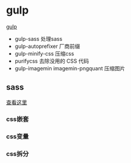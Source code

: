 # gulp
[gulp](http://www.gulpjs.com.cn/docs/api/)
- gulp-sass 处理sass
- gulp-autoprefixer 厂商前缀
- gulp-minify-css  压缩css
- purifycss 去除没用的 CSS 代码
- gulp-imagemin  imagemin-pngquant  压缩图片

## sass
[查看这里](http://sass.bootcss.com/docs/sass-reference/)
### css嵌套
### css变量
### css拆分
